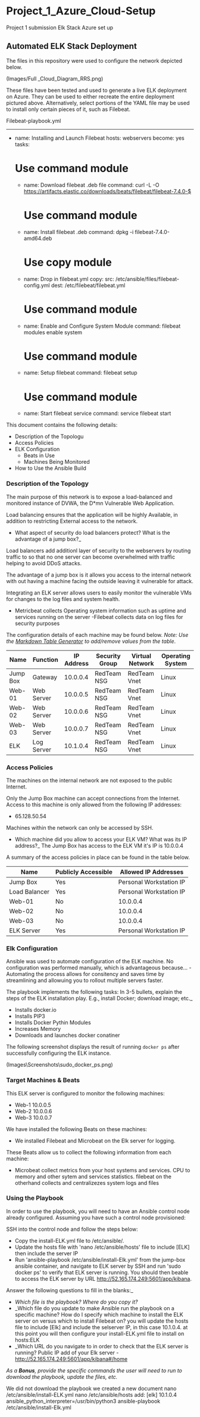 # Project_1_Azure_Cloud-Setup
Project 1 submission Elk Stack Azure set up 

## Automated ELK Stack Deployment

The files in this repository were used to configure the network depicted below.

(Images/Full _Cloud_Diagram_RRS.png)

These files have been tested and used to generate a live ELK deployment on Azure. They can be used to either recreate the entire deployment pictured above. Alternatively, select portions of the YAML file may be used to install only certain pieces of it, such as Filebeat.

Filebeat-playbook.yml

---
- name: Installing and Launch Filebeat
  hosts: webservers
  become: yes
  tasks:
    # Use command module
  - name: Download filebeat .deb file
    command: curl -L -O https://artifacts.elastic.co/downloads/beats/filebeat/filebeat-7.4.0-$

    # Use command module
  - name: Install filebeat .deb
    command: dpkg -i filebeat-7.4.0-amd64.deb

    # Use copy module
  - name: Drop in filebeat.yml
    copy:
      src: /etc/ansible/files/filebeat-config.yml
      dest: /etc/filebeat/filebeat.yml

    # Use command module
  - name: Enable and Configure System Module
    command: filebeat modules enable system

    # Use command module
  - name: Setup filebeat
    command: filebeat setup

    # Use command module
  - name: Start filebeat service
    command: service filebeat start


This document contains the following details:
- Description of the Topologu
- Access Policies
- ELK Configuration
  - Beats in Use
  - Machines Being Monitored
- How to Use the Ansible Build


### Description of the Topology

The main purpose of this network is to expose a load-balanced and monitored instance of DVWA, the D*mn Vulnerable Web Application.

Load balancing ensures that the application will be highly Available, in addition to restricting External access to the network.
-  What aspect of security do load balancers protect? What is the advantage of a jump box?_

Load balancers add additionl layer of security to the webservers by routing traffic to so that no one server can become overwhelmed with traffic 
helping to avoid DDoS attacks.  

The advantage of a jump box is it allows you access to the internal network with out having a machine facing the outside leaving it vulnerable for attack.

Integrating an ELK server allows users to easily monitor the vulnerable VMs for changes to the log files and system health.
- Metricbeat collects Operating system information such as uptime and services running on the server
-Filebeat collects data on log files for security purposes

The configuration details of each machine may be found below.
_Note: Use the [Markdown Table Generator](http://www.tablesgenerator.com/markdown_tables) to add/remove values from the table_.

| Name     | Function | IP Address | Security Group | Virtual Network |  Operating System  |
|----------|----------|------------|----------------|-----------------|--------------------|
| Jump Box | Gateway  | 10.0.0.4   |   RedTeam NSG  |  RedTeam Vnet   |       Linux        |
| Web-01   |Web Server| 10.0.0.5   |   RedTeam NSG  |  RedTeam Vnet   |       Linux        |
| Web-02   |Web Server| 10.0.0.6   |   RedTeam NSG  |  RedTeam Vnet   |       Linux        |  
| Web-03   |Web Server| 10.0.0.7   |   RedTeam NSG  |  RedTeam Vnet   |       Linux        |
| ELK	   |Log Server| 10.1.0.4   |   RedTeam NSG  |  RedTeam Vnet   |       Linux        | 

### Access Policies

The machines on the internal network are not exposed to the public Internet. 

Only the Jump Box machine can accept connections from the Internet. Access to this machine is only allowed from the following IP addresses:
- 65.128.50.54

Machines within the network can only be accessed by SSH.
- Which machine did you allow to access your ELK VM? What was its IP address?_
The Jump Box has access to the ELK VM it's IP is 10.0.0.4

A summary of the access policies in place can be found in the table below.

|    Name     | Publicly Accessible | Allowed IP Addresses  |
|-------------|---------------------|-----------------------|
|  Jump Box   | Yes                 |Personal Workstation IP|
|Load Balancer| Yes                 |Personal Workstation IP|
|   Web-01    | No                  | 10.0.0.4              |
|   Web-02    | No                  | 10.0.0.4              |
|   Web-03    | No                  | 10.0.0.4              |
| ELK Server  | Yes                 |Personal Workstation IP|

### Elk Configuration

Ansible was used to automate configuration of the ELK machine. No configuration was performed manually, which is advantageous because...
-Automating the process allows for consitency and saves time by streamlining and allowuing you to rollout multiple servers faster.

The playbook implements the following tasks:
In 3-5 bullets, explain the steps of the ELK installation play. E.g., install Docker; download image; etc._
- Installs docker.io
- Installs PIP3
- Installs Docker Pythin Modules
- Increases Memory
- Downloads and launches docker conatiner

The following screenshot displays the result of running `docker ps` after successfully configuring the ELK instance.

(Images\Screenshots\sudo_docker_ps.png)

### Target Machines & Beats
This ELK server is configured to monitor the following machines:
- Web-1  10.0.0.5
- Web-2  10.0.0.6
- Web-3  10.0.0.7

We have installed the following Beats on these machines:
- We installed Filebeat and Microbeat on the Elk server for logging.

These Beats allow us to collect the following information from each machine:
-  Microbeat collect metrics from your host systems and services. CPU to memory and other sytem and services statistics.   filebeat on the otherhand collects and centralizezes system logs and files
### Using the Playbook
In order to use the playbook, you will need to have an Ansible control node already configured. Assuming you have such a control node provisioned: 

SSH into the control node and follow the steps below:
- Copy the install-ELK.yml file to /etc/ansible/.
- Update the hosts file with 'nano /etc/ansible/hosts'  file to include [ELK] then include the server IP
- Run 'ansible-playbook /etc/ansible/install-Elk.yml' from the jump-box ansible container, and navigate to ELK server by SSH and run 'sudo docker ps' to verify that ELK server is running.   You should then beable to access the ELK server by URL http://52.165.174.249:5601/app/kibana.

Answer the following questions to fill in the blanks:_
- _Which file is the playbook? Where do you copy it?_
- _Which file do you update to make Ansible run the playbook on a specific machine?  How do I specify which machine to install the ELK server on versus which to install Filebeat on? you will update the hosts file to include [Elk] and include the selserver IP, in this case 10.1.0.4.   at this point you will then configure your install-ELK.yml file to install on hosts:ELK
- _Which URL do you navigate to in order to check that the ELK server is running? Public IP add of your Elk server -  http://52.165.174.249:5601/app/kibana#/home

_As a **Bonus**, provide the specific commands the user will need to run to download the playbook, update the files, etc._

We did not download the playbook we created a new document  nano /etc/ansible/install-ELK.yml
nano /etc/ansible/hosts
add:
[elk]
10.1.0.4 ansible_python_interpreter=/usr/bin/python3
ansible-playbook /etc/ansible/install-Elk.yml
